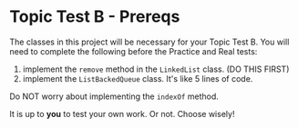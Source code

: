# Topic Test B - Prereqs

The classes in this project will be necessary for your Topic Test B.
You will need to complete the following before the Practice and Real tests:

1. implement the `remove` method in the `LinkedList` class. (DO THIS FIRST)
2. implement the `ListBackedQueue` class. It's like 5 lines of code.
 
Do NOT worry about implementing the `indexOf` method.

It is up to **you** to test your own work. Or not. Choose wisely!